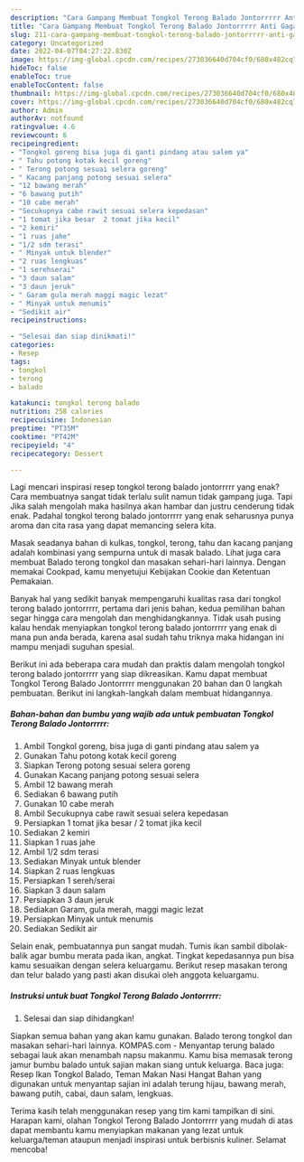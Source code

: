 ```yaml
---
description: "Cara Gampang Membuat Tongkol Terong Balado Jontorrrrr Anti Gagal"
title: "Cara Gampang Membuat Tongkol Terong Balado Jontorrrrr Anti Gagal"
slug: 211-cara-gampang-membuat-tongkol-terong-balado-jontorrrrr-anti-gagal
category: Uncategorized
date: 2022-04-07T04:27:22.830Z
image: https://img-global.cpcdn.com/recipes/273036640d704cf0/680x482cq70/tongkol-terong-balado-jontorrrrr-foto-resep-utama.jpg
hideToc: false
enableToc: true
enableTocContent: false
thumbnail: https://img-global.cpcdn.com/recipes/273036640d704cf0/680x482cq70/tongkol-terong-balado-jontorrrrr-foto-resep-utama.jpg
cover: https://img-global.cpcdn.com/recipes/273036640d704cf0/680x482cq70/tongkol-terong-balado-jontorrrrr-foto-resep-utama.jpg
author: Admin
authorAv: notfound
ratingvalue: 4.6
reviewcount: 6
recipeingredient:
- "Tongkol goreng bisa juga di ganti pindang atau salem ya"
- " Tahu potong kotak kecil goreng"
- " Terong potong sesuai selera goreng"
- " Kacang panjang potong sesuai selera"
- "12 bawang merah"
- "6 bawang putih"
- "10 cabe merah"
- "Secukupnya cabe rawit sesuai selera kepedasan"
- "1 tomat jika besar  2 tomat jika kecil"
- "2 kemiri"
- "1 ruas jahe"
- "1/2 sdm terasi"
- " Minyak untuk blender"
- "2 ruas lengkuas"
- "1 serehserai"
- "3 daun salam"
- "3 daun jeruk"
- " Garam gula merah maggi magic lezat"
- " Minyak untuk menumis"
- "Sedikit air"
recipeinstructions:

- "Selesai dan siap dinikmati!"
categories:
- Resep
tags:
- tongkol
- terong
- balado

katakunci: tongkol terong balado 
nutrition: 258 calories
recipecuisine: Indonesian
preptime: "PT35M"
cooktime: "PT42M"
recipeyield: "4"
recipecategory: Dessert

---
```



Lagi mencari inspirasi resep tongkol terong balado jontorrrrr yang enak? Cara membuatnya sangat tidak terlalu sulit namun tidak gampang juga. Tapi Jika salah mengolah maka hasilnya akan hambar dan justru cenderung tidak enak. Padahal tongkol terong balado jontorrrrr yang enak seharusnya punya aroma dan cita rasa yang dapat memancing selera kita.


Masak seadanya bahan di kulkas, tongkol, terong, tahu dan kacang panjang adalah kombinasi yang sempurna untuk di masak balado. Lihat juga cara membuat Balado terong tongkol dan masakan sehari-hari lainnya. Dengan memakai Cookpad, kamu menyetujui Kebijakan Cookie dan Ketentuan Pemakaian.

Banyak hal yang sedikit banyak mempengaruhi kualitas rasa dari tongkol terong balado jontorrrrr, pertama dari jenis bahan, kedua pemilihan bahan segar hingga cara mengolah dan menghidangkannya. Tidak usah pusing kalau hendak menyiapkan tongkol terong balado jontorrrrr yang enak di mana pun anda berada, karena asal sudah tahu triknya maka hidangan ini mampu menjadi suguhan spesial.


Berikut ini ada beberapa cara mudah dan praktis dalam mengolah tongkol terong balado jontorrrrr yang siap dikreasikan. Kamu dapat membuat Tongkol Terong Balado Jontorrrrr menggunakan 20 bahan dan 0 langkah pembuatan. Berikut ini langkah-langkah dalam membuat hidangannya.

<!--inarticleads1-->

##### Bahan-bahan dan bumbu yang wajib ada untuk pembuatan Tongkol Terong Balado Jontorrrrr:

1. Ambil Tongkol goreng, bisa juga di ganti pindang atau salem ya
1. Gunakan  Tahu potong kotak kecil goreng
1. Siapkan  Terong potong sesuai selera goreng
1. Gunakan  Kacang panjang potong sesuai selera
1. Ambil 12 bawang merah
1. Sediakan 6 bawang putih
1. Gunakan 10 cabe merah
1. Ambil Secukupnya cabe rawit sesuai selera kepedasan
1. Persiapkan 1 tomat jika besar / 2 tomat jika kecil
1. Sediakan 2 kemiri
1. Siapkan 1 ruas jahe
1. Ambil 1/2 sdm terasi
1. Sediakan  Minyak untuk blender
1. Siapkan 2 ruas lengkuas
1. Persiapkan 1 sereh/serai
1. Siapkan 3 daun salam
1. Persiapkan 3 daun jeruk
1. Sediakan  Garam, gula merah, maggi magic lezat
1. Persiapkan  Minyak untuk menumis
1. Sediakan Sedikit air


Selain enak, pembuatannya pun sangat mudah. Tumis ikan sambil dibolak-balik agar bumbu merata pada ikan, angkat. Tingkat kepedasannya pun bisa kamu sesuaikan dengan selera keluargamu. Berikut resep masakan terong dan telur balado yang pasti akan disukai oleh anggota keluargamu. 

<!--inarticleads2-->

##### Instruksi untuk buat Tongkol Terong Balado Jontorrrrr:


1. Selesai dan siap dihidangkan!

Siapkan semua bahan yang akan kamu gunakan. Balado terong tongkol dan masakan sehari-hari lainnya. KOMPAS.com - Menyantap terung balado sebagai lauk akan menambah napsu makanmu. Kamu bisa memasak terong jamur bumbu balado untuk sajian makan siang untuk keluarga. Baca juga: Resep Ikan Tongkol Balado, Teman Makan Nasi Hangat Bahan yang digunakan untuk menyantap sajian ini adalah terung hijau, bawang merah, bawang putih, cabai, daun salam, lengkuas. 

Terima kasih telah menggunakan resep yang tim kami tampilkan di sini. Harapan kami, olahan Tongkol Terong Balado Jontorrrrr yang mudah di atas dapat membantu kamu menyiapkan makanan yang lezat untuk keluarga/teman ataupun menjadi inspirasi untuk berbisnis kuliner. Selamat mencoba!
